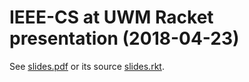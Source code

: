 # IEEE-CS at UWM Racket presentation (2018-04-23)

See [slides.pdf](slides.pdf) or its source [slides.rkt](slides.rkt).
